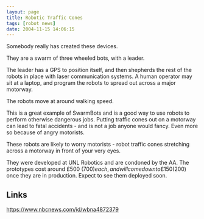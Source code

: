 ```yaml
---
layout: page
title: Robotic Traffic Cones
tags: [robot news]
date: 2004-11-15 14:06:15
---
```

Somebody really has created these devices.

They are a swarm of three wheeled bots, with a leader.

The leader has a GPS to position itself, and then shepherds the rest of the robots in place with laser communication systems. A human operator may sit at a laptop, and program the robots to spread out across a major motorway.

The robots move at around walking speed.

This is a great example of SwarmBots and is a good way to use robots to perform otherwise dangerous jobs. Putting traffic cones out on a motorway can lead to fatal accidents - and is not a job anyone would fancy. Even more so because of angry motorists.

These robots are likely to worry motorists - robot traffic cones stretching across a motorway in front of your very eyes.

They were developed at UNL Robotics and are condoned by the AA. The prototypes cost around £500 ($700) each, and will come down to £150 ($200) once they are in production. Expect to see them deployed soon.

## Links

<https://www.nbcnews.com/id/wbna4872379>

